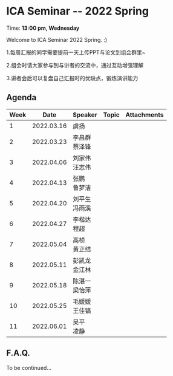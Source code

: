  # ICA Seminar -- 2022 Spring

Time: **13:00 pm, Wednesday**

Welcome to ICA Seminar 2022 Spring. :)

1.每周汇报的同学需要提前一天上传PPT与论文到组会群里~

2.组会时请大家参与到与讲者的交流中，通过互动增强理解

3.讲者会后可以复盘自己汇报时的优缺点，锻炼演讲能力 

## Agenda

| Week | Date       | Speaker           | Topic | Attachments |
| ---- | ---------- | ----------------- | ----- | ----------- |
| 1    | 2022.03.16 | 虞扬             |       |             |
| 2    | 2022.03.23 | 李昌群<br/>蔡泽锋 |       |             |
| 3    | 2022.04.06 | 刘家伟<br/>汪志伟 |       |             |
| 4    | 2022.04.13 | 张鹏<br/>鲁梦洁   |       |             |
| 5    | 2022.04.20 | 刘平生<br/>冯雨溪 |       |             |
| 6    | 2022.04.27 | 李楷达<br/>程超   |       |             |
| 7    | 2022.05.04 | 高桢<br/>黄正结   |       |             |
| 8    | 2022.05.11 | 彭凯龙<br/>金江林 |       |             |
| 9    | 2022.05.18 | 陈湛一<br/>梁怡萍 |       |             |
| 10   | 2022.05.25 | 毛媛媛<br/>王佳镐 |       |             |
| 11   | 2022.06.01 | 吴平<br/>凌静     |       |             |





## F.A.Q.

To be continued...